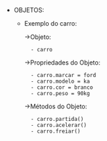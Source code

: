 - OBJETOS:

    - Exemplo do carro:

          
        ->Objeto:

            - carro

	    ->Propriedades do Objeto:

		    - carro.marcar = ford
            - carro.modelo = ka
 		    - carro.cor = branco
		    - carro.peso = 90kg

	    ->Métodos do Objeto:

		    - carro.partida()
	        - carro.acelerar()
            - carro.freiar()